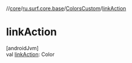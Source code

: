 //[core](../../../index.md)/[ru.surf.core.base](../index.md)/[ColorsCustom](index.md)/[linkAction](link-action.md)

# linkAction

[androidJvm]\
val [linkAction](link-action.md): Color
